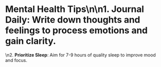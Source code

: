 # Mental Health Tips\n\n1. **Journal Daily**: Write down thoughts and feelings to process emotions and gain clarity.
\n2. **Prioritize Sleep**: Aim for 7-9 hours of quality sleep to improve mood and focus.
